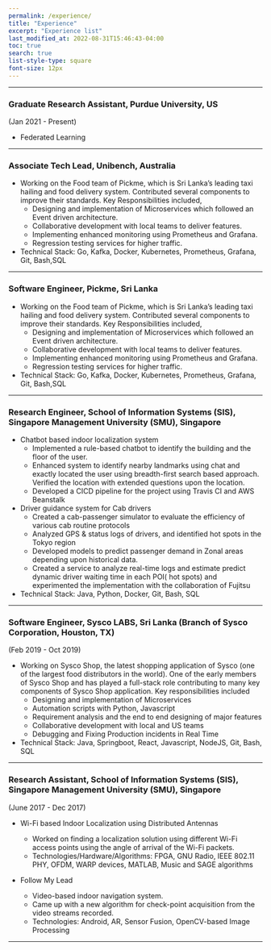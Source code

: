 ```yaml
---
permalink: /experience/
title: "Experience"
excerpt: "Experience list"
last_modified_at: 2022-08-31T15:46:43-04:00
toc: true
search: true
list-style-type: square
font-size: 12px
---
```


---

### Graduate Research Assistant, Purdue University, US
(Jan 2021 - Present)

- Federated Learning


---
### Associate Tech Lead, Unibench, Australia

- Working on the Food team of Pickme, which is Sri Lanka’s leading taxi hailing and food delivery system. Contributed several components to improve their standards. Key Responsibilities included,
  - Designing and implementation of Microservices which followed an Event driven architecture.
  - Collaborative development with local teams to deliver features.
  - Implementing enhanced monitoring using Prometheus and Grafana.
  - Regression testing services for higher traffic.
- Technical Stack:  Go, Kafka, Docker, Kubernetes, Prometheus, Grafana, Git, Bash,SQL

---

### Software Engineer, Pickme, Sri Lanka

- Working on the Food team of Pickme, which is Sri Lanka’s leading taxi hailing and food delivery system. Contributed several components to improve their standards. Key Responsibilities included,
  - Designing and implementation of Microservices which followed an Event driven architecture.
  - Collaborative development with local teams to deliver features.
  - Implementing enhanced monitoring using Prometheus and Grafana.
  - Regression testing services for higher traffic.
- Technical Stack:  Go, Kafka, Docker, Kubernetes, Prometheus, Grafana, Git, Bash,SQL

---

### Research Engineer, School of Information Systems (SIS), Singapore Management University (SMU), Singapore

- Chatbot based indoor localization system
  - Implemented a rule-based chatbot to identify the building and the floor of the user.
  - Enhanced system to identify nearby landmarks using chat and exactly located the user using breadth-first search based approach. Verified the location with extended questions upon the location.
  - Developed a CICD pipeline for the project using Travis CI and AWS Beanstalk
- Driver guidance system for Cab drivers
  - Created a cab-passenger simulator to evaluate the efficiency of various cab routine protocols
  - Analyzed GPS & status logs of drivers, and identified hot spots in the Tokyo region
  - Developed models to predict passenger demand in Zonal areas depending upon historical data.
  - Created a service to analyze real-time logs and estimate predict dynamic driver waiting time in each POI( hot spots) and experimented the implementation with the collaboration of Fujitsu
- Technical Stack:  Java, Python, Docker, Git, Bash, SQL


---

### Software Engineer, Sysco LABS, Sri Lanka (Branch of Sysco Corporation, Houston, TX)
(Feb 2019 - Oct 2019)

- Working on Sysco Shop, the latest shopping application of Sysco (one of the largest food distributors in the world). One of the early members of Sysco Shop and has played a full-stack role contributing to many key components of Sysco Shop application. Key responsibilities included
  - Designing and implementation of Microservices
  - Automation scripts with Python, Javascript
  - Requirement analysis and the end to end designing of major features
  - Collaborative development with local and US teams
  - Debugging and Fixing Production incidents in Real Time
- Technical Stack: Java, Springboot, React, Javascript, NodeJS, Git, Bash, SQL


---

### Research Assistant, School of Information Systems (SIS), Singapore Management University (SMU), Singapore
(June 2017 - Dec 2017)

- Wi-Fi based Indoor Localization using Distributed Antennas
    - Worked on finding a localization solution using different Wi-Fi access points using the angle of arrival of the Wi-Fi packets.
    - Technologies/Hardware/Algorithms: FPGA, GNU Radio, IEEE 802.11 PHY, OFDM, WARP devices, MATLAB, Music and SAGE algorithms

- Follow My Lead
    - Video-based indoor navigation system. 
    - Came up with a new algorithm for check-point acquisition from the video streams recorded. 
    - Technologies: Android, AR, Sensor Fusion, OpenCV-based Image Processing

----